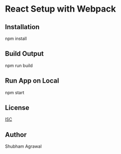 # React Setup with Webpack

## Installation
npm install

## Build Output
npm run build

## Run App on Local
npm start

## License
[ISC](https://choosealicense.com/licenses/isc/)

## Author
Shubham Agrawal
